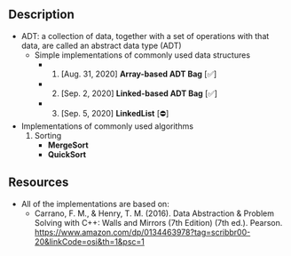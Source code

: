 ## Description 
- ADT: a collection of data, together with a set of operations with that data, are called an abstract data type (ADT)
	- Simple implementations of commonly used data structures 
  	  - 1. [Aug. 31, 2020] **Array-based ADT Bag**  [:white_check_mark:]
  	  - 2. [Sep. 2,  2020] **Linked-based ADT Bag** [:white_check_mark:]
  	  - 3. [Sep. 5,  2020] **LinkedList** 		  [:no_entry:]
- Implementations of commonly used algorithms
	1. Sorting
		- **MergeSort**
		- **QuickSort**

## Resources
- All of the implementations are based on:
  - Carrano, F. M., & Henry, T. M. (2016). Data Abstraction & Problem Solving with C++: Walls and Mirrors (7th Edition) (7th ed.). Pearson.          https://www.amazon.com/dp/0134463978?tag=scribbr00-20&linkCode=osi&th=1&psc=1
